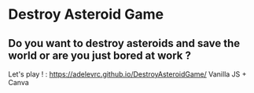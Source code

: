 # Destroy Asteroid Game
## Do you want to destroy asteroids and save the world or are you just bored at work ? 
Let's play ! : https://adelevrc.github.io/DestroyAsteroidGame/
Vanilla JS + Canva 
